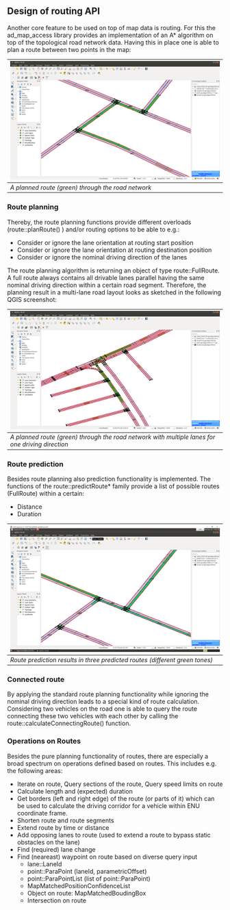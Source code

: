 ## Design of routing API <a name="routingapi"></a>
Another core feature to be used on top of map data is routing. For this the ad_map_access
library provides an implementation of an A* algorithm on top of the topological road network data.
Having this in place one is able to plan a route between two points in the map:

| ![Route Planning Single Lane Road](images/RoutePlanning_SingleLaneRoads.png) |
| -- |
| *A planned route (green) through the road network* |

### Route planning
Thereby, the route planning functions provide different overloads (route::planRoute() )
and/or routing options to be able to e.g.:

- Consider or ignore the lane orientation at routing start position
- Consider or ignore the lane orientation at routing destination position
- Consider or ignore the nominal driving direction of the lanes

The route planning algorithm is returning an object of type route::FullRoute.
A full route always contains all drivable lanes parallel having the same nominal driving direction
within a certain road segment. Therefore, the planning result in a multi-lane road
layout looks as sketched in the following QGIS screenshot:

| ![Route Planning Multi Lane Road](images/RoutePlanning_MultiLaneRoads.png) |
| -- |
| *A planned route (green) through the road network with multiple lanes for one driving direction* |

### Route prediction
Besides route planning also prediction functionality is implemented.
The functions of the route::predictRoute* family provide a list of possible routes
(FullRoute) within a certain:

- Distance
- Duration

| ![Route Prediction](images/RoutePrediction_SingleLaneRoads.png) |
| -- |
| *Route prediction results in three predicted routes (different green tones)* |

### Connected route
By applying the standard route planning functionality while ignoring the nominal
driving direction leads to a special kind of route calculation.
Considering two vehicles on the road one is able to query the route connecting these
two vehicles with each other by calling the route::calculateConnectingRoute() function.

### Operations on Routes
Besides the pure planning functionality of routes, there are especially a broad
spectrum on operations defined based on routes. This includes e.g. the following areas:

- Iterate on route, Query sections of the route, Query speed limits on route
- Calculate length and (expected) duration
- Get borders (left and right edge) of the route (or parts of it) which can be used
to calculate the driving corridor for a vehicle within ENU coordinate frame.
- Shorten route and route segments
- Extend route by time or distance
- Add opposing lanes to route (used to extend a route to bypass static obstacles on the lane)
- Find (required) lane change
- Find (neareast) waypoint on route based on diverse query input
   - lane::LaneId
   - point::ParaPoint (laneId, parametricOffset)
   - point::ParaPointList (list of point::ParaPoint)
   - MapMatchedPositionConfidenceList
   - Object on route: MapMatchedBoudingBox
   - Intersection on route
